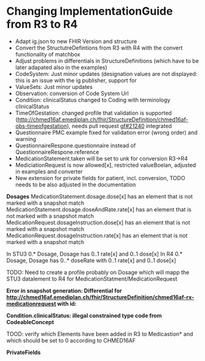 # Changing ImplementationGuide from R3 to R4
- Adapt ig.json to new FHIR Version and structure
- Convert the StructutreDefintions from R3 with R4 with the convert functionality of matchbox
- Adjust problems in differentials in StructureDefinitions (which have to be later adapated also in the examples)
- CodeSystem: Just minor updates (designation values are not displayed: this is an issue with the ig publisher, support for 
- ValueSets: Just minor updates
- Observation:  conversion of Code System Url
- Condition: clinicalStatus changed to Coding with terminology clinicalStatus
- TimeOfGestation: changed profile that validation is supported (http://chmed16af.emediplan.ch/fhir/StructureDefinition/chmed16af-obs-timeofgestation), needs pull request [gf#21240](https://github.com/hapifhir/org.hl7.fhir.core/pull/21) integrated
- Questionnaire PMC example fixed for validation error (wrong order) and warning
- QuestionnaireRespone.questionnaire instead of QuestionnaireRespone.reference
- MedicationStatement.taken will be set to unk for conversion R3->R4
- MediciationRequest is now allowed[x], restricted valueBoelan, adjusted in examples and converter
- New extension for private fields for patient, incl. conversion, TODO needs to be also adjusted in the documentation 

**Dosages**
MedicationStatement.dosage.dose[x] has an element that is not marked with a snapshot match
MedicationStatement.dosage.doseAndRate.rate[x] has an element that is not marked with a snapshot match
MedicationRequest.dosageInstruction.dose[x] has an element that is not marked with a snapshot match
MedicationRequest.dosageInstruction.rate[x] has an element that is not marked with a snapshot match

In STU3 0.* Dosage, Dosage has 0..1 rate[x] and 0..1 dose[x]
In R4 0.* Dosage, Dosage has 0..* doseRate with 0..1 rate[x] and  0..1 dose[x]

TODO: Need to create a profile probably on Dosage which will mapp the STU3 datalement to R4 for MedicationStatment/MedicationRequest

**Error in snapshot generation: Differential for http://chmed16af.emediplan.ch/fhir/StructureDefinition/chmed16af-rx-medicationrequest with id:** 


**Condition.clinicalStatus: illegal constrained type code from CodeableConcept**

TOOD: verify which Elements have been added in R3 to Medicastion* and which should be set to 0 according to CHMED16AF

**PrivateFields**
